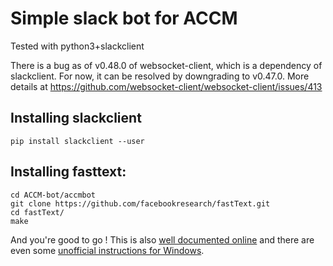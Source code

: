 # Simple slack bot for ACCM

Tested with python3+slackclient

There is a bug as of v0.48.0 of websocket-client, which is a dependency of slackclient.
For now, it can be resolved by downgrading to v0.47.0.
More details at https://github.com/websocket-client/websocket-client/issues/413

## Installing slackclient

    pip install slackclient --user

## Installing fasttext:

    cd ACCM-bot/accmbot
    git clone https://github.com/facebookresearch/fastText.git
    cd fastText/
    make

And you're good to go ! This is also [well documented online](https://fasttext.cc/docs/en/support.html) and there are even some [unofficial instructions for Windows](https://www.cs.mcgill.ca/~mxia3/FastText-for-Windows/).

